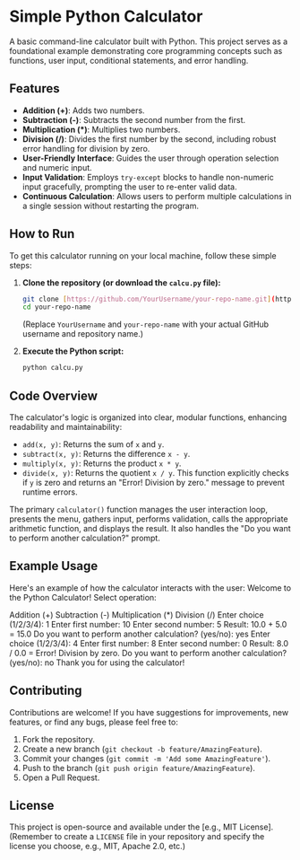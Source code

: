 # Simple Python Calculator

A basic command-line calculator built with Python. This project serves as a foundational example demonstrating core programming concepts such as functions, user input, conditional statements, and error handling.

## Features

* **Addition (+)**: Adds two numbers.
* **Subtraction (-)**: Subtracts the second number from the first.
* **Multiplication (*)**: Multiplies two numbers.
* **Division (/)**: Divides the first number by the second, including robust error handling for division by zero.
* **User-Friendly Interface**: Guides the user through operation selection and numeric input.
* **Input Validation**: Employs `try-except` blocks to handle non-numeric input gracefully, prompting the user to re-enter valid data.
* **Continuous Calculation**: Allows users to perform multiple calculations in a single session without restarting the program.

## How to Run

To get this calculator running on your local machine, follow these simple steps:

1.  **Clone the repository (or download the `calcu.py` file):**
    ```bash
    git clone [https://github.com/YourUsername/your-repo-name.git](https://github.com/YourUsername/your-repo-name.git)
    cd your-repo-name
    ```
    (Replace `YourUsername` and `your-repo-name` with your actual GitHub username and repository name.)

2.  **Execute the Python script:**
    ```bash
    python calcu.py
    ```

## Code Overview

The calculator's logic is organized into clear, modular functions, enhancing readability and maintainability:

* `add(x, y)`: Returns the sum of `x` and `y`.
* `subtract(x, y)`: Returns the difference `x - y`.
* `multiply(x, y)`: Returns the product `x * y`.
* `divide(x, y)`: Returns the quotient `x / y`. This function explicitly checks if `y` is zero and returns an "Error! Division by zero." message to prevent runtime errors.

The primary `calculator()` function manages the user interaction loop, presents the menu, gathers input, performs validation, calls the appropriate arithmetic function, and displays the result. It also handles the "Do you want to perform another calculation?" prompt.

## Example Usage

Here's an example of how the calculator interacts with the user:
Welcome to the Python Calculator!
Select operation:

Addition (+)
Subtraction (-)
Multiplication (*)
Division (/) Enter choice (1/2/3/4): 1 Enter first number: 10 Enter second number: 5 Result: 10.0 + 5.0 = 15.0 Do you want to perform another calculation? (yes/no): yes Enter choice (1/2/3/4): 4 Enter first number: 8 Enter second number: 0 Result: 8.0 / 0.0 = Error! Division by zero. Do you want to perform another calculation? (yes/no): no Thank you for using the calculator!

## Contributing

Contributions are welcome! If you have suggestions for improvements, new features, or find any bugs, please feel free to:

1.  Fork the repository.
2.  Create a new branch (`git checkout -b feature/AmazingFeature`).
3.  Commit your changes (`git commit -m 'Add some AmazingFeature'`).
4.  Push to the branch (`git push origin feature/AmazingFeature`).
5.  Open a Pull Request.

## License

This project is open-source and available under the [e.g., MIT License].
(Remember to create a `LICENSE` file in your repository and specify the license you choose, e.g., MIT, Apache 2.0, etc.)

